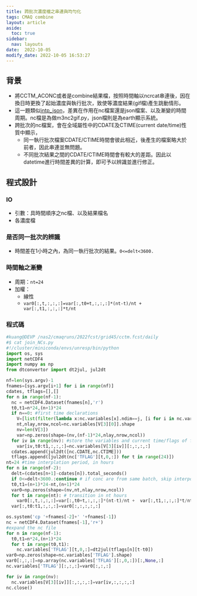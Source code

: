 ```yaml
---
title: 跨批次濃度檔之串連與均勻化
tags: CMAQ combine
layout: article
aside:
  toc: true
sidebar:
  nav: layouts
date:  2022-10-05
modify_date: 2022-10-05 16:53:27
---
```

## 背景
- 將CCTM_ACONC或者是combine結果檔，按照時間軸以ncrcat串連後，因在換日時更換了起始濃度與執行批次，致使等濃度結果(gif檔)產生跳動情形。
- 這一題類似[intp_json][intp_json]，差異在作用在nc檔案還是json檔案、以及漸變的時間周期。nc檔是為做m3nc2gif.py，json檔則是為earth顯示系統。
- 跨批次的nc檔案，會在全域屬性中的CDATE及CTIME(current date/time)性質中顯示，
  - 同一執行批次檔案CDATE/CTIME時間會彼此相近，後產生的檔案略大於前者，因此串連並無問題。
  - 不同批次結果之間的CDATE/CTIME時間會有較大的差距。因此以datetime進行時間差異的計算，即可予以辨識並進行修正。

## 程式設計
### IO
- 引數：具時間順序之nc檔、以及結果檔名
- 各濃度檔

### 是否同一批次的辨識
- 時間差在1小時之內，為同一執行批次的結果。`0<=delt<3600.`

### 時間軸之漸變
- 周期：`nt=24`
- 加權：
  - 線性
  - `var0[:,t,:,:,:]=var[:,t0+t,:,:,:]*(nt-t)/nt +  var[:,t1,:,:,:]*t/nt`

### 程式碼
```python
#kuang@DEVP /nas2/cmaqruns/2022fcst/grid45/cctm.fcst/daily
#$ cat join_NCs.py
#!/cluster/miniconda/envs/unresp/bin/python
import os, sys
import netCDF4
import numpy as np
from dtconvertor import dt2jul, jul2dt

nf=len(sys.argv)-1
fnames=[sys.argv[i+1] for i in range(nf)]
cdates, tflags=[],[]
for n in range(nf-1):
  nc = netCDF4.Dataset(fnames[n],'r')
  t0,t1=n*24,(n+1)*24
  if n==0: #first time declarations
    V=[list(filter(lambda x:nc.variables[x].ndim==j, [i for i in nc.variables])) for j in [1,2,3,4]]
    nt,nlay,nrow,ncol=nc.variables[V[3][0]].shape
    nv=len(V[3])
    var=np.zeros(shape=(nv,(nf-1)*24,nlay,nrow,ncol))
  for iv in range(nv): #store the variables and current time/flags of files
    var[iv,t0:t1,:,:,:]=nc.variables[V[3][iv]][:,:,:,:]
  cdates.append(jul2dt([nc.CDATE,nc.CTIME]))
  tflags.append([jul2dt(nc['TFLAG'][t,0,:]) for t in range(24)])
nt=24 #time interplation period, in hours
for n in range(nf-2):
  delt=(cdates[n+1]-cdates[n]).total_seconds()
  if 0<=delt<3600.:continue # if conc are from same batch, skip interpolation
  t0,t1=(n+1)*24-nt,(n+1)*24
  var0=np.zeros(shape=(nv,nt,nlay,nrow,ncol))
  for t in range(nt): # transition in nt hours
    var0[:,t,:,:,:]=var[:,t0+t,:,:,:]*(nt-t)/nt +  var[:,t1,:,:,:]*t/nt
  var[:,t0:t1,:,:,:]=var0[:,:,:,:,:]

os.system('cp '+fnames[-2]+' '+fnames[-1])
nc = netCDF4.Dataset(fnames[-1],'r+')
#expand the nc file
for n in range(nf-1):
  t0,t1=n*24,(n+1)*24
  for t in range(t0,t1):
    nc.variables['TFLAG'][t,0,:]=dt2jul(tflags[n][t-t0])
var0=np.zeros(shape=nc.variables['TFLAG'].shape)
var0[:,:,:]=np.array(nc.variables['TFLAG'][:,0,:])[:,None,:]
nc.variables['TFLAG'][:,:,:]=var0[:,:,:]

for iv in range(nv):
  nc.variables[V[3][iv]][:,:,:,:]=var[iv,:,:,:,:]
nc.close()
```

[intp_json]: <https://sinotec2.github.io/FAQ/2022/10/04/intp_json.html> "時間內插取代初始小時濃度"